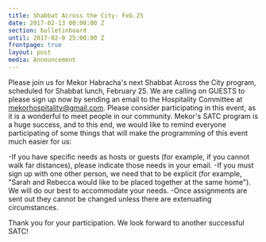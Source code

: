 ```yaml
---
title: Shabbat Across the City- Feb.25
date: 2017-02-13 00:00:00 Z
section: bulletinboard
until: 2017-02-0 25:00:00 Z
frontpage: true
layout: post
media: Announcement
---
```


Please join us for Mekor Habracha's next Shabbat Across the City program, scheduled for Shabbat lunch, February 25. We are calling on GUESTS to please sign up now by sending an email to the Hospitality Committee at mekorhospitality@gmail.com.   Please consider participating in this event, as it is a wonderful to meet people in our community.
Mekor's SATC program is a huge success, and to this end, we would like to remind everyone participating of some things that will make the programming of this event much easier for us:

-If you have specific needs as hosts or guests (for example, if you cannot walk far distances), please indicate those needs in your email.
-If you must sign up with one other person, we need that to be explicit (for example, "Sarah and Rebecca would like to be placed together at the same home"). We will do our best to accommodate your needs.
-Once assignments are sent out they cannot be changed unless there are extenuating circumstances.

Thank you for your participation. We look forward to another successful SATC!
 
